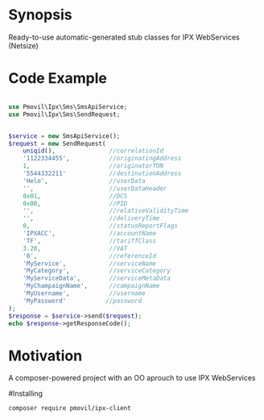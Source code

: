# Synopsis
Ready-to-use automatic-generated stub classes for IPX WebServices (Netsize)

# Code Example
```php

use Pmovil\Ipx\Sms\SmsApiService;
use Pmovil\Ipx\Sms\SendRequest;


$service = new SmsApiService();
$request = new SendRequest(
    uniqid(),               //correlationId
    '1122334455',           //originatingAddress
    1,                      //originatorTON
    '5544332211'            //destinationAddress
    'Helo',                 //userData
    '',                     //userDataHeader
    0x01,                   //DCS
    0x00,                   //PID
    '',                     //relativeValidityTime
    '',                     //deliveryTime
    0,                      //statusReportFlags
    'IPXACC',               //accountName
    'TF',                   //tariffClass
    3.20,                   //VAT
    '0',                    //referenceId
    'MyService',            //serviceName
    'MyCategory',           //serviceCategory
    'MyServiceData',        //serviceMetaData
    'MyChampaignName',      //campaignName
    'MyUsername',           //username
    'MyPassword'           //password
);
$response = $service->send($request);
echo $response->getResponseCode();

```

# Motivation
A composer-powered project with an OO aprouch to use IPX WebServices

#Installing
```
composer require pmovil/ipx-client 
```

